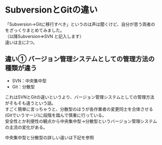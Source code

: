 # SubversionとGitの違い
「Subversion→Gitに移行すべき」というのは声は聞くけど、自分が思う両者のをざっくりまとめてみました。  
（以降Subversion⇒SVN と記入します）  
違いは主に2つ。

## 違い① バージョン管理システムとしての管理方法の種類が違う
- SVN：中央集中型
- Git：分散型

これはSVNとGitの違いというより、バージョン管理システムとしての管理方法がそもそも違うという話。  
すごく簡単に言っちゃうと、分散型のほうが各作業者の変更同士を合体させる(Gitでいうマージ)に段階を踏んで慎重に行っている。  
安全性とか利便性の観点から中央集中型→分散型というバージョン管理システムの主流の変化がある。

中央集中型と分散型の詳しい違いは下記を参照
